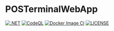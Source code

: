# POSTerminalWebApp

[![.NET](https://github.com/shashinma/POSTerminalWebApp/actions/workflows/dotnet.yml/badge.svg)](https://github.com/shashinma/POSTerminalWebApp/actions/workflows/dotnet.yml)
[![CodeQL](https://github.com/shashinma/POSTerminalWebApp/actions/workflows/github-code-scanning/codeql/badge.svg?branch=main)](https://github.com/shashinma/POSTerminalWebApp/actions/workflows/github-code-scanning/codeql)
[![Docker Image CI](https://github.com/shashinma/POSTerminalWebApp/actions/workflows/docker-image.yml/badge.svg)](https://github.com/shashinma/POSTerminalWebApp/actions/workflows/docker-image.yml)
[![LICENSE](https://img.shields.io/github/license/shashinma/POSTerminalWebApp.svg)](LICENSE)
